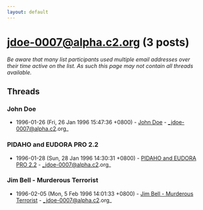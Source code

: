 ```yaml
---
layout: default
---
```


# jdoe-0007@alpha.c2.org (3 posts)

_Be aware that many list participants used multiple email addresses over their time active on the list. As such this page may not contain all threads available._

## Threads

### John Doe
+ 1996-01-26 (Fri, 26 Jan 1996 15:47:36 +0800) - [John Doe](/archive/1996/01/138862809f4b32dbe9c72dae9e43cb7bc13794533a6eba4253e6da729db7e4cd) - _jdoe-0007@alpha.c2.org_

### PIDAHO and EUDORA PRO 2.2
+ 1996-01-28 (Sun, 28 Jan 1996 14:30:31 +0800) - [PIDAHO and EUDORA PRO 2.2](/archive/1996/01/fae5f5bc66551dea8ae1e92c481d1fa4d15b5c30b93c40626c73bdc0b6de90f9) - _jdoe-0007@alpha.c2.org_

### Jim Bell - Murderous Terrorist
+ 1996-02-05 (Mon, 5 Feb 1996 14:01:33 +0800) - [Jim Bell - Murderous Terrorist](/archive/1996/02/97ad5bce2e3489281fc99d9b8b7b65a43038bd4a469035c54976d66291e818ba) - _jdoe-0007@alpha.c2.org_

